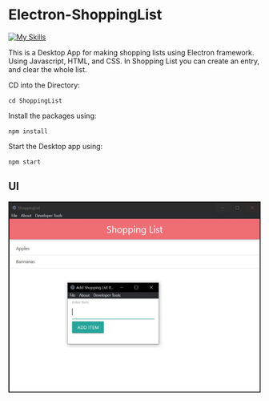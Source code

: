 # Electron-ShoppingList

[![My Skills](https://skillicons.dev/icons?i=js,electron,html,css)](https://skillicons.dev)

This is a Desktop App for making shopping lists using Electron framework. Using Javascript, HTML, and CSS.
In Shopping List you can create an entry, and clear the whole list. 

CD into the Directory:

```
cd ShoppingList
```

Install the packages using:
```
npm install
```

Start the Desktop app using:
```
npm start
```

## UI

![Electron Shopping List](./imgs/ElectronShoppingList.JPG)